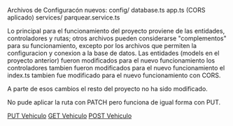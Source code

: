
Archivos de Configuracón nuevos:
config/ database.ts
app.ts (CORS aplicado)
services/ parquear.service.ts

Lo principal para el funcionamiento del proyecto proviene de las entidades, controladores y rutas; otros archivos pueden considerarse "complementos" para su funcionamiento, excepto por los archivos que permiten la configuracion y conexion a la base de datos. 
Las entidades (models en el proyecto anterior) fueron modificados para el nuevo funcionamiento
los controladores tambien fueron modificados para el nuevo  funcionamiento
el index.ts tambien  fue modificado para el nuevo funcionamiento con CORS.

A parte de esos cambios el resto del proyecto no ha sido modificado.

No pude aplicar la ruta con PATCH pero funciona de igual forma con PUT.

  [PUT Vehiculo](PUT.png)
  [GET Vehiculo](GET.png)
  [POST Vehiculo](POST.png)
